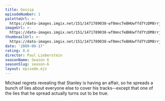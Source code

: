 ```yaml
---
title: Gossip
episodeNumber: 1
paletteUrl: >-
  https://dato-images.imgix.net/151/1471789038-wf0mncTeBHUwffd7YzDM8rrjhPn.jpg?auto=enhance&ch=DPR%2CWidth&palette=json
imageUrl: >-
  https://dato-images.imgix.net/151/1471789038-wf0mncTeBHUwffd7YzDM8rrjhPn.jpg?auto=compress%2Cformat&ch=DPR%2CWidth&w=500
thumbnailUrl: >-
  https://dato-images.imgix.net/151/1471789038-wf0mncTeBHUwffd7YzDM8rrjhPn.jpg?auto=enhance&ch=DPR%2CWidth&fit=crop&fm=jpg&h=280&w=500
date: '2009-09-17'
rating: 8.6
director: Paul Lieberstein
seasonName: Season 6
seasonSlug: season-6
layout: episode.ejs
---
```


Michael regrets revealing that Stanley is having an affair, so he spreads a bunch of lies about everyone else to cover his tracks--except that one of the lies that he spread actually turns out to be true.